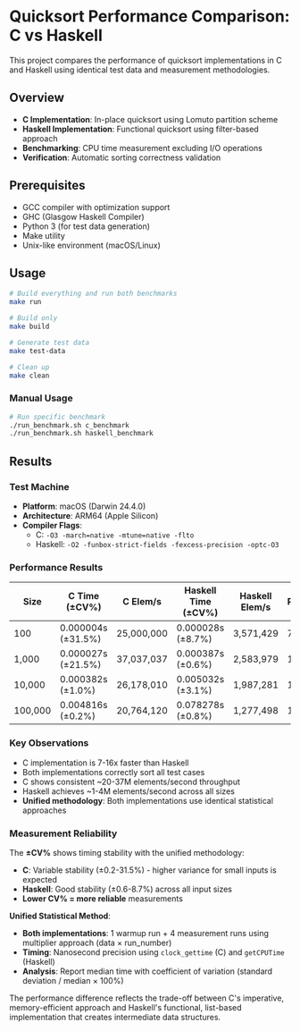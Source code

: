 # Quicksort Performance Comparison: C vs Haskell

This project compares the performance of quicksort implementations in C and Haskell using identical test data and measurement methodologies.

## Overview

- **C Implementation**: In-place quicksort using Lomuto partition scheme
- **Haskell Implementation**: Functional quicksort using filter-based approach
- **Benchmarking**: CPU time measurement excluding I/O operations
- **Verification**: Automatic sorting correctness validation

## Prerequisites

- GCC compiler with optimization support
- GHC (Glasgow Haskell Compiler)
- Python 3 (for test data generation)
- Make utility
- Unix-like environment (macOS/Linux)

## Usage

```bash
# Build everything and run both benchmarks
make run

# Build only
make build

# Generate test data
make test-data

# Clean up
make clean
```

### Manual Usage

```bash
# Run specific benchmark
./run_benchmark.sh c_benchmark
./run_benchmark.sh haskell_benchmark
```

## Results

### Test Machine
- **Platform**: macOS (Darwin 24.4.0)
- **Architecture**: ARM64 (Apple Silicon)
- **Compiler Flags**: 
  - C: `-O3 -march=native -mtune=native -flto`
  - Haskell: `-O2 -funbox-strict-fields -fexcess-precision -optc-O3`

### Performance Results

| Size    | C Time (±CV%)         | C Elem/s   | Haskell Time (±CV%)  | Haskell Elem/s | Ratio |
|---------|----------------------|------------|----------------------|----------------|-------|
| 100     | 0.000004s (±31.5%)   | 25,000,000 | 0.000028s (±8.7%)   | 3,571,429      | 7x    |
| 1,000   | 0.000027s (±21.5%)   | 37,037,037 | 0.000387s (±0.6%)   | 2,583,979      | 14x   |
| 10,000  | 0.000382s (±1.0%)    | 26,178,010 | 0.005032s (±3.1%)   | 1,987,281      | 13x   |
| 100,000 | 0.004816s (±0.2%)    | 20,764,120 | 0.078278s (±0.8%)   | 1,277,498      | 16x   |

### Key Observations

- C implementation is 7-16x faster than Haskell
- Both implementations correctly sort all test cases
- C shows consistent ~20-37M elements/second throughput
- Haskell achieves ~1-4M elements/second across all sizes
- **Unified methodology**: Both implementations use identical statistical approaches

### Measurement Reliability

The **±CV%** shows timing stability with the unified methodology:
- **C**: Variable stability (±0.2-31.5%) - higher variance for small inputs is expected
- **Haskell**: Good stability (±0.6-8.7%) across all input sizes  
- **Lower CV% = more reliable** measurements

**Unified Statistical Method**: 
- **Both implementations**: 1 warmup run + 4 measurement runs using multiplier approach (data × run_number)
- **Timing**: Nanosecond precision using `clock_gettime` (C) and `getCPUTime` (Haskell)
- **Analysis**: Report median time with coefficient of variation (standard deviation / median × 100%)

The performance difference reflects the trade-off between C's imperative, memory-efficient approach and Haskell's functional, list-based implementation that creates intermediate data structures.